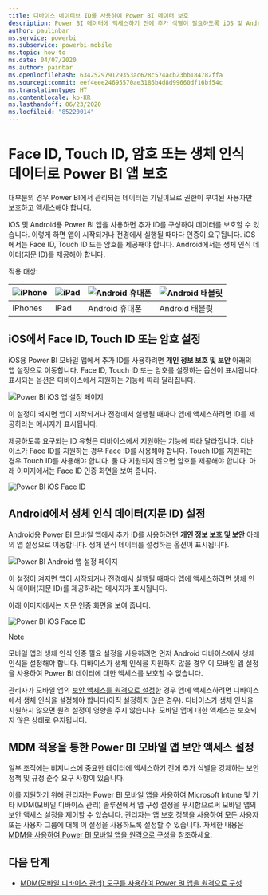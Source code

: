 ```yaml
---
title: 디바이스 네이티브 ID를 사용하여 Power BI 데이터 보호
description: Power BI 데이터에 액세스하기 전에 추가 식별이 필요하도록 iOS 및 Android 앱을 구성하는 방법을 알아봅니다.
author: paulinbar
ms.service: powerbi
ms.subservice: powerbi-mobile
ms.topic: how-to
ms.date: 04/07/2020
ms.author: painbar
ms.openlocfilehash: 634252979129353ac628c574acb23bb184782ffa
ms.sourcegitcommit: eef4eee24695570ae3186b4d8d99660df16bf54c
ms.translationtype: HT
ms.contentlocale: ko-KR
ms.lasthandoff: 06/23/2020
ms.locfileid: "85220014"
---
```

# <a name="protect-power-bi-app-with-face-id-touch-id-passcode-or-biometric-data"></a>Face ID, Touch ID, 암호 또는 생체 인식 데이터로 Power BI 앱 보호 

대부분의 경우 Power BI에서 관리되는 데이터는 기밀이므로 권한이 부여된 사용자만 보호하고 액세스해야 합니다. 

iOS 및 Android용 Power BI 앱을 사용하면 추가 ID를 구성하여 데이터를 보호할 수 있습니다. 이렇게 하면 앱이 시작되거나 전경에서 실행될 때마다 인증이 요구됩니다. iOS에서는 Face ID, Touch ID 또는 암호를 제공해야 합니다. Android에서는 생체 인식 데이터(지문 ID)를 제공해야 합니다.

적용 대상:

| ![iPhone](./media/mobile-native-secure-access/ios-logo-40-px.png) | ![iPad](./media/mobile-native-secure-access/ios-logo-40-px.png) | ![Android 휴대폰](././media/mobile-native-secure-access/android-logo-40-px.png) | ![Android 태블릿](././media/mobile-native-secure-access/android-logo-40-px.png) |
|:--- |:--- |:--- |:--- |
|iPhones |iPad |Android 휴대폰 |Android 태블릿 |

## <a name="turn-on-face-id-touch-id-or-passcode-on-ios"></a>iOS에서 Face ID, Touch ID 또는 암호 설정

iOS용 Power BI 모바일 앱에서 추가 ID를 사용하려면 **개인 정보 보호 및 보안** 아래의 앱 설정으로 이동합니다. Face ID, Touch ID 또는 암호를 설정하는 옵션이 표시됩니다. 표시되는 옵션은 디바이스에서 지원하는 기능에 따라 달라집니다.

![Power BI iOS 앱 설정 페이지](./media/mobile-native-secure-access/mobile-ios-native-secured-setting.png)

이 설정이 켜지면 앱이 시작되거나 전경에서 실행될 때마다 앱에 액세스하려면 ID를 제공하라는 메시지가 표시됩니다.

제공하도록 요구되는 ID 유형은 디바이스에서 지원하는 기능에 따라 달라집니다. 디바이스가 Face ID를 지원하는 경우 Face ID를 사용해야 합니다. Touch ID를 지원하는 경우 Touch ID를 사용해야 합니다. 둘 다 지원되지 않으면 암호를 제공해야 합니다. 아래 이미지에서는 Face ID 인증 화면을 보여 줍니다.

![Power BI iOS Face ID](./media/mobile-native-secure-access/mobile-ios-native-secured-faceid.png)

## <a name="turn-on-biometric-data-fingerprint-id-on-android"></a>Android에서 생체 인식 데이터(지문 ID) 설정

Android용 Power BI 모바일 앱에서 추가 ID를 사용하려면 **개인 정보 보호 및 보안** 아래의 앱 설정으로 이동합니다. 생체 인식 데이터를 설정하는 옵션이 표시됩니다.

![Power BI Android 앱 설정 페이지](./media/mobile-native-secure-access/mobile-android-native-secured-setting.png)

이 설정이 켜지면 앱이 시작되거나 전경에서 실행될 때마다 앱에 액세스하려면 생체 인식 데이터(지문 ID)를 제공하라는 메시지가 표시됩니다.

아래 이미지에서는 지문 인증 화면을 보여 줍니다.

![Power BI iOS Face ID](./media/mobile-native-secure-access/mobile-android-native-secured-fingerprint-id.png)

>[!NOTE]
>모바일 앱의 생체 인식 인증 필요 설정을 사용하려면 먼저 Android 디바이스에서 생체 인식을 설정해야 합니다. 디바이스가 생체 인식을 지원하지 않을 경우 이 모바일 앱 설정을 사용하여 Power BI 데이터에 대한 액세스를 보호할 수 없습니다.
>
>관리자가 모바일 앱의 [보안 액세스를 원격으로 설정](#mdm-enforcement-of-secure-access-to-your-power-bi-mobile-app)한 경우 앱에 액세스하려면 디바이스에서 생체 인식을 설정해야 합니다(아직 설정하지 않은 경우). 디바이스가 생체 인식을 지원하지 않으면 원격 설정이 영향을 주지 않습니다. 모바일 앱에 대한 액세스는 보호되지 않은 상태로 유지됩니다.

## <a name="mdm-enforcement-of-secure-access-to-your-power-bi-mobile-app"></a>MDM 적용을 통한 Power BI 모바일 앱 보안 액세스 설정

일부 조직에는 비지니스에 중요한 데이터에 액세스하기 전에 추가 식별을 강제하는 보안 정책 및 규정 준수 요구 사항이 있습니다.

이를 지원하기 위해 관리자는 Power BI 모바일 앱을 사용하여 Microsoft Intune 및 기타 MDM(모바일 디바이스 관리) 솔루션에서 앱 구성 설정을 푸시함으로써 모바일 앱의 보안 액세스 설정을 제어할 수 있습니다. 관리자는 앱 보호 정책을 사용하여 모든 사용자 또는 사용자 그룹에 대해 이 설정을 사용하도록 설정할 수 있습니다. 자세한 내용은 [MDM을 사용하여 Power BI 모바일 앱을 원격으로 구성](mobile-app-configuration.md#data-protection-settings-ios-and-android)을 참조하세요.

## <a name="next-steps"></a>다음 단계
* [MDM(모바일 디바이스 관리) 도구를 사용하여 Power BI 앱을 원격으로 구성](mobile-app-configuration.md)
